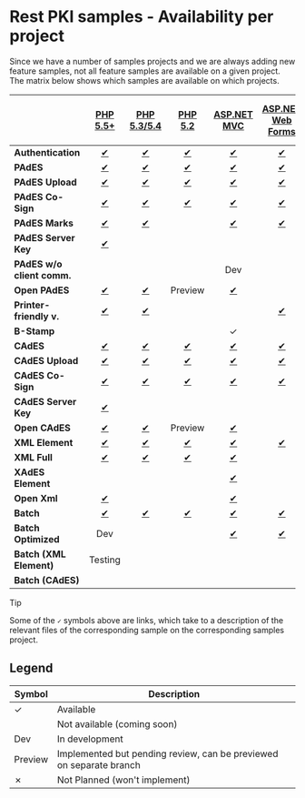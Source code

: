 ﻿# Rest PKI samples - Availability per project

Since we have a number of samples projects and we are always adding new feature samples, not all feature samples are
available on a given project. The matrix below shows which samples are available on which projects.

|                            | [PHP 5.5+](php/current.md)        | [PHP 5.3/5.4](php/legacy.md)     | [PHP 5.2](php/legacy52.md)         | [ASP.NET MVC](dotnet/mvc.md)        | [ASP.NET Web Forms](dotnet/web-forms.md) | [ASP.NET Core](dotnet/netcore.md)    | [VS 2008](dotnet/vs2008.md)        | [Python Flask](python/flask.md) | [Java 7+ Spring MVC](java/mvc.md) | [Java 6 Spring MVC](java/mvc-java6.md) | [Node.js SPA](nodejs/spa.md) | [Node.js MVC](nodejs/mvc.md) | [Ruby on Rails](ruby/rails.md) |
| -------------------------- |:---------------------------------:|:--------------------------------:|:----------------------------------:|:-----------------------------------:|:----------------------------------------:|:------------------------------------:|:----------------------------------:|:-------------------------------:|:---------------------------------:|:--------------------------------------:|:----------------------------:|:----------------------------:|:------------------------------:|
| **Authentication**         | [✔](php/current.md#auth)         | [✔](php/legacy.md#auth)         | [✔](php/legacy52.md#auth)         | [✔](dotnet/mvc.md#auth)            | [✔](dotnet/web-forms.md#auth)            | [✔](dotnet/netcore.md#auth)         | [✔](dotnet/vs2008.md#auth)        | ✓                                | [✔](java/mvc.md#auth)            | ✓                                     | ✓                           | ✓                           | ✓                             |
| **PAdES**                  | [✔](php/current.md#pades)        | [✔](php/legacy.md#pades)        | [✔](php/legacy52.md#pades)        | [✔](dotnet/mvc.md#pades)           | [✔](dotnet/web-forms.md#pades)           | [✔](dotnet/netcore.md#pades)        | [✔](dotnet/vs2008.md#pades)       | ✓                                | [✔](java/mvc.md#pades)           | ✓                                     | ✓                           | ✓                           | ✓                             |
| **PAdES Upload**           | [✔](php/current.md#pades-upload) | [✔](php/legacy.md#pades-upload) | [✔](php/legacy52.md#pades-upload) | [✔](dotnet/mvc.md#pades-upload)    | [✔](dotnet/web-forms.md#pades-upload)    | [✔](dotnet/netcore.md#pades-upload) | ✗                                 | ✓                                | [✔](java/mvc.md#pades-upload)    | ✓                                     |                              | ✓                           | ✓                             |
| **PAdES Co-Sign**          | [✔](php/current.md#pades-cosign) | [✔](php/legacy.md#pades-cosign) | [✔](php/legacy52.md#pades-cosign) | [✔](dotnet/mvc.md#pades-cosign)    | [✔](dotnet/web-forms.md#pades-cosign)    | [✔](dotnet/netcore.md#pades-cosign) | ✗                                 | ✓                                | [✔](java/mvc.md#pades-cosign)    | ✓                                     |                              | ✓                           | ✓                             |
| **PAdES Marks**            | [✔](php/current.md#pdf-marks)    | [✔](php/legacy.md#pdf-marks)    |                                    | [✔](dotnet/mvc.md#pdf-marks)       | [✔](dotnet/web-forms.md#pdf-marks)       | [✔](dotnet/netcore.md#pdf-marks)    | [✔](dotnet/vs2008.md#pdf-marks)   |                                   | [✔](java/mvc.md#pdf-marks)       | ✓                                     |                              |                              |                               |
| **PAdES Server Key**       | [✔](php/current.md#pades-server) |                                  |                                    |                                     |                                           | Testing                              | ✗                                |                                  | Testing                           |                                         |                              | ✓                           |                                |
| **PAdES w/o client comm.** |                                   |                                  |                                    | Dev                                 |                                           |                                     | ✗                                |                                  |                                   |                                        |                              |                              | ✓                              |
| **Open PAdES**             | [✔](php/current.md#open-pades)   | [✔](php/legacy.md#open-pades)   | Preview                            | [✔](dotnet/mvc.md#open-pades)      |                                           | Preview                              | ✗                                 | Dev                              | [✔](java/mvc.md#open-pades)      | ✓                                     |                              |                              |                                |
| **Printer-friendly v.**    | [✔](php/current.md#print)        | [✔](php/legacy.md#print)        |                                    |                                     | [✔](dotnet/web-forms.md#print)           |                                      | ✗                                 |                                  |                                   |                                        |                              |                              |                                |
| **B-Stamp**                |                                   |                                  |                                    | ✓                                  |                                           |                                      | ✗                                 |                                  |                                   |                                        |                              |                              |                                |
| **CAdES**                  | [✔](php/current.md#cades)        | [✔](php/legacy.md#cades)        | [✔](php/legacy52.md#cades)        | [✔](dotnet/mvc.md#cades)           | [✔](dotnet/web-forms.md#cades)           | [✔](dotnet/netcore.md#cades)        | [✔](dotnet/vs2008.md#cades)       | ✓                                | [✔](java/mvc.md#cades)           | ✓                                     |                              | ✓                           | ✓                             |
| **CAdES Upload**           | [✔](php/current.md#cades-upload) | [✔](php/legacy.md#cades-upload) | [✔](php/legacy52.md#cades-upload) | [✔](dotnet/mvc.md#cades-upload)    | [✔](dotnet/web-forms.md#cades-upload)    | [✔](dotnet/netcore.md#cades-upload) | ✗                                 | ✓                                | [✔](java/mvc.md#cades-upload)    | ✓                                     |                              | ✓                           | ✓                             |
| **CAdES Co-Sign**          | [✔](php/current.md#cades-cosign) | [✔](php/legacy.md#cades-cosign) | [✔](php/legacy52.md#cades-cosign) | [✔](dotnet/mvc.md#cades-cosign)    | [✔](dotnet/web-forms.md#cades-cosign)    | [✔](dotnet/netcore.md#cades-cosign) | ✗                                 | ✓                                | [✔](java/mvc.md#cades-cosign)    | ✓                                     |                              | ✓                           | ✓                             |
| **CAdES Server Key**       | [✔](php/current.md#cades-server) |                                  |                                    |                                     |                                           | Testing                              | ✗                                 |                                  | Testing                           |                                        |                              | ✓                           |                               |
| **Open CAdES**             | [✔](php/current.md#open-cades)   | [✔](php/legacy.md#open-cades)   | Preview                            | [✔](dotnet/mvc.md#open-cades)      |                                           | Preview                              | ✗                                 | Dev                              | [✔](java/mvc.md#open-cades)      | ✓                                     |                              |                              |                                |
| **XML Element**            | [✔](php/current.md#xml-element)  | [✔](php/legacy.md#xml-element)  | [✔](php/legacy52.md#xml-element)  | [✔](dotnet/mvc.md#xml-element)     | [✔](dotnet/web-forms.md#xml-element)      | [✔](dotnet/netcore.md#xml-element) | [✔](dotnet/vs2008.md#xml-element) | ✓                                | [✔](java/mvc.md#xml-element)     | ✓                                     |                              | ✓                           | ✓                             |
| **XML Full**               | [✔](php/current.md#xml-full)     | [✔](php/legacy.md#xml-full)     | [✔](php/legacy52.md#xml-full)     | [✔](dotnet/mvc.md#xml-full)        |                                            | Preview                             | ✗							       | ✓                                | [✔](java/mvc.md#xml-full)        | ✓                                     |                              | ✓                           | ✓                            |
| **XAdES Element**          |                                   |                                  |                                    | [✔](dotnet/mvc.md#xades-element)   |                                            |                                     | ✗                                |                                  |                                   |                                       |                              |                              |                                |
| **Open Xml**               | [✔](php/current.md#open-xml)     |                                  |                                    | [✔](dotnet/mvc.md#open-xml)        |                                            | Preview                             | ✗                                |                                  | [✔](java/mvc.md#open-xml)        |                                        |                              |                             |                                |
| **Batch**                  | [✔](php/current.md#batch)        | [✔](php/legacy.md#batch)        | [✔](php/legacy52.md#batch)        | [✔](dotnet/mvc.md#batch)           | [✔](dotnet/web-forms.md#batch)            | Preview                             | [✔](dotnet/vs2008.md#batch)       | Dev                               | [✔](java/mvc.md#batch)           | ✓                                     |                              |                             | ✓                             |
| **Batch Optimized**        | Dev                               |                                  |                                    | [✔](dotnet/mvc.md#batch-optimized) | [✔](dotnet/web-forms.md#batch-optimized)  |                                     | ✗                                |                                  |                                   |                                        |                              |                             |                                |
| **Batch (XML Element)**    | Testing                           |                                  |                                    |								        |                                            |                                    | ✗                                 |                                   |								   |                                        |                              | Testing                      | Testing                        |
| **Batch (CAdES)**          |                                   |                                  |                                    |								        |                                            |                                    | ✗                                 |                                   |								   |                                        |                              |                              | ✓                             |

> [!TIP]
> Some of the `✓` symbols above are links, which take to a description of the relevant files of the corresponding
> sample on the corresponding samples project.

## Legend

| Symbol  | Description                                                         |
| ------- | --------------                                                      |
| ✓      | Available                                                           |
|         | Not available (coming soon)                                         |
| Dev     | In development                                                      |
| Preview | Implemented but pending review, can be previewed on separate branch |
| ✗      | Not Planned (won't implement)                                       |
